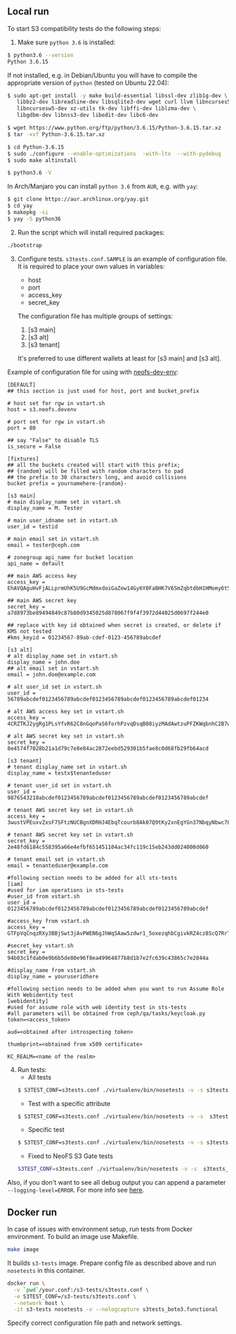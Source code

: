 ## Local run
To start S3 compatibility tests do the following steps:
1. Make sure `python 3.6` is installed:
```bash
$ python3.6 --version 
Python 3.6.15
```
If not installed, e.g. in Debian/Ubuntu you will have to compile the appropriate 
version of `python` (tested on Ubuntu 22.04):
```bash 
$ sudo apt-get install -y make build-essential libssl-dev zlib1g-dev \
   libbz2-dev libreadline-dev libsqlite3-dev wget curl llvm libncurses5-dev \
   libncursesw5-dev xz-utils tk-dev libffi-dev liblzma-dev \
   libgdbm-dev libnss3-dev libedit-dev libc6-dev 

$ wget https://www.python.org/ftp/python/3.6.15/Python-3.6.15.tar.xz
$ tar -xvf Python-3.6.15.tar.xz

$ cd Python-3.6.15
$ sudo ./configure --enable-optimizations  -with-lto  --with-pydebug
$ sudo make altinstall

$ python3.6 -V
```
In Arch/Manjaro you can install `python 3.6` from `AUR`, e.g. with `yay`:
```bash
$ git clone https://aur.archlinux.org/yay.git
$ cd yay
$ makepkg -si
$ yay -S python36
```

2. Run the script which will install required packages:
```bash
./bootstrap
```

3. Configure tests. `s3tests.conf.SAMPLE` is an example of configuration file. 
It is required to place your own values in variables:
    * host
    * port
    * access_key
    * secret_key

    The configuration file has multiple groups of settings:
    1. [s3 main]
    2. [s3 alt]
    3. [s3 tenant]
    
    It's preferred to use different wallets at least for [s3 main] and [s3 alt]. 

Example of configuration file for using with [neofs-dev-env](https://github.com/nspcc-dev/neofs-dev-env):
```
[DEFAULT]
## this section is just used for host, port and bucket_prefix

# host set for rgw in vstart.sh
host = s3.neofs.devenv

# port set for rgw in vstart.sh
port = 80

## say "False" to disable TLS
is_secure = False

[fixtures]
## all the buckets created will start with this prefix;
## {random} will be filled with random characters to pad
## the prefix to 30 characters long, and avoid collisions
bucket prefix = yournamehere-{random}-

[s3 main]
# main display_name set in vstart.sh
display_name = M. Tester

# main user_idname set in vstart.sh
user_id = testid

# main email set in vstart.sh
email = tester@ceph.com

# zonegroup api_name for bucket location
api_name = default

## main AWS access key
access_key = EhAVQAguHvFjALLprmUhK5U9GcMdmxdoiGaZew14Gy6Y0FaBHK7V6SmZqbtdbH1HMomy6t5gSpRiQnPVh3czT8DJ3

## main AWS secret key
secret_key = a7d8973be89494849c87b80d9345025d878067f9f4f3972d44025d0697f244e0

## replace with key id obtained when secret is created, or delete if KMS not tested
#kms_keyid = 01234567-89ab-cdef-0123-456789abcdef

[s3 alt]
# alt display_name set in vstart.sh
display_name = john.doe
## alt email set in vstart.sh
email = john.doe@example.com

# alt user_id set in vstart.sh
user_id = 56789abcdef0123456789abcdef0123456789abcdef0123456789abcdef01234

# alt AWS access key set in vstart.sh
access_key = 4CRZTKJ2ygRg1PLsYfvR62C8nGqoPaS6forhPzvqDsqB08iyzMAdAwtzuPFZKWqbnhC2B7wWMyMnfqiB6p9UwpLYE

# alt AWS secret key set in vstart.sh
secret_key = 8e4574f7028b21a1d79c7e8e84ac2872eebd529301b5fae8c0d68fb29fb64acd

[s3 tenant]
# tenant display_name set in vstart.sh
display_name = testx$tenanteduser

# tenant user_id set in vstart.sh
user_id = 9876543210abcdef0123456789abcdef0123456789abcdef0123456789abcdef

# tenant AWS secret key set in vstart.sh
access_key = 3wustVPEuxvZxsF7SFtzNUCBgnXDRHJ4EbqTcourb8Ak07Q9tKy2xnEgYGn37NbqyNbwc7LQzs8DHbyxNGQ5XE8nj

# tenant AWS secret key set in vstart.sh
secret_key = 2e48fd6184c558395a66e4efbf651451104ac34fc119c15eb243dd024000d060

# tenant email set in vstart.sh
email = tenanteduser@example.com

#following section needs to be added for all sts-tests
[iam]
#used for iam operations in sts-tests
#user_id from vstart.sh
user_id = 0123456789abcdef0123456789abcdef0123456789abcdef0123456789abcdef

#access_key from vstart.sh
access_key = GTFpVqCnqzRXy3BBjSwt3jAvPWEN6gJhWq5Aaw5zdwr1_5oxezqhbCgivkRZ4cz8ScQ7RrTetD2RYFQHxsTJjs19U

#secret_key vstart.sh
secret_key = 94b03c1fdab0e9b6b5de80e96f8ea49964877b8d1b7e2fc639c43865c7e2844a

#display_name from vstart.sh
display_name = youruseridhere

#following section needs to be added when you want to run Assume Role With Webidentity test
[webidentity]
#used for assume role with web identity test in sts-tests
#all parameters will be obtained from ceph/qa/tasks/keycloak.py
token=<access_token>

aud=<obtained after introspecting token>

thumbprint=<obtained from x509 certificate>

KC_REALM=<name of the realm>
```

4. Run tests:
    * All tests
    ```bash 
    $ S3TEST_CONF=s3tests.conf ./virtualenv/bin/nosetests -v -s s3tests_boto3.functional
    ```
    * Test with a specific attribute 
    ```bash
    $ S3TEST_CONF=s3tests.conf ./virtualenv/bin/nosetests -v -s  s3tests_boto3.functional.test_s3 -a 'multipart'
    ```
    * Specific test
    ```bash
    $ S3TEST_CONF=s3tests.conf ./virtualenv/bin/nosetests -v -s s3tests_boto3.functional.test_s3:test_bucket_policy_put_obj_request_obj_tag
    ```
    * Fixed to NeoFS S3 Gate tests
    ```bash
    S3TEST_CONF=s3tests.conf ./virtualenv/bin/nosetests -v -s  s3tests_boto3.functional.test_s3_neofs
    ```
Also, if you don't want to see all debug output you can append a parameter `--logging-level=ERROR`.  For more info see [here](https://nose.readthedocs.io/en/latest/usage.html).

## Docker run

In case of issues with environment setup, run tests from Docker environment. 
To build an image use Makefile.

```bash
make image
```

It builds `s3-tests` image. Prepare config file as described above and run 
`nosetests` in this container.

```bash
docker run \
  -v `pwd`/your.conf:/s3-tests/s3tests.conf \
  -e S3TEST_CONF=/s3-tests/s3tests.conf \
  --network host \
  -it s3-tests nosetests -v --nologcapture s3tests_boto3.functional
```

Specify correct configuration file path and network settings.
